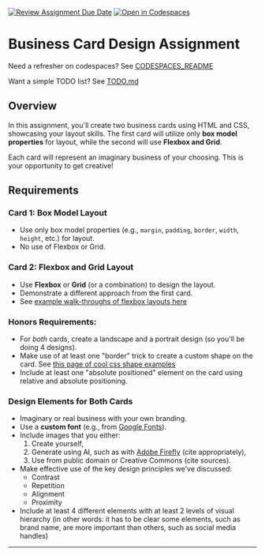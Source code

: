 [![Review Assignment Due Date](https://classroom.github.com/assets/deadline-readme-button-22041afd0340ce965d47ae6ef1cefeee28c7c493a6346c4f15d667ab976d596c.svg)](https://classroom.github.com/a/g0uFdrYm)
[![Open in Codespaces](https://classroom.github.com/assets/launch-codespace-2972f46106e565e64193e422d61a12cf1da4916b45550586e14ef0a7c637dd04.svg)](https://classroom.github.com/open-in-codespaces?assignment_repo_id=16210011)
# Business Card Design Assignment

Need a refresher on codespaces? See [CODESPACES_README](CODESPACES_README.md)

Want a simple TODO list? See [TODO.md](TODO.md)

## Overview

In this assignment, you'll create two business cards using HTML and CSS, showcasing your layout skills. The first card will utilize only **box model properties** for layout, while the second will use **Flexbox and Grid**.

Each card will represent an imaginary business of your choosing. This is your opportunity to get creative!

## Requirements

### Card 1: Box Model Layout

- Use only box model properties (e.g., `margin`, `padding`, `border`, `width`, `height`, etc.) for layout.
- No use of Flexbox or Grid.

### Card 2: Flexbox and Grid Layout

- Use **Flexbox** or **Grid** (or a combination) to design the layout.
- Demonstrate a different approach from the first card.
- See [example walk-throughs of flexbox layouts here](https://business-card-flex.netlify.app/)

### Honors Requirements:

- For _both_ cards, create a landscape and a portrait design (so you'll be doing 4 designs).
- Make use of at least one "border" trick to create a
  custom shape on the card. See [this page of
  cool css shape examples](https://css-tricks.com/the-shapes-of-css/)
- Include at least one "absolute positioned" element
  on the card using relative and absolute positioning.

### Design Elements for Both Cards

- Imaginary or real business with your own branding.
- Use a **custom font** (e.g., from [Google Fonts](https://fonts.google.com/)).
- Include images that you either:
  1. Create yourself,
  2. Generate using AI, such as with [Adobe Firefly](https://firefly.adobe.com/) (cite appropriately),
  3. Use from public domain or Creative Commons (cite sources).
- Make effective use of the key design principles we've discussed:
  - Contrast
  - Repetition
  - Alignment
  - Proximity
- Include at least 4 different elements with at least 2 levels of visual hierarchy
  (in other words: it has to be clear some elements, such as brand name, are more
  important than others, such as social media handles)

---
